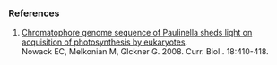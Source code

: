 ### References

1.  [Chromatophore genome sequence of Paulinella sheds light on
    acquisition of photosynthesis by
    eukaryotes](http://europepmc.org/abstract/MED/18356055).\
    Nowack EC, Melkonian M, Glckner G. 2008. Curr. Biol.. 18:410-418.
